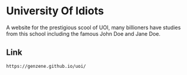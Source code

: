 # University Of Idiots

A website for the prestigious scool of UOI,
many billioners have studies from this school including the famous John Doe and Jane Doe.

## Link

```
https://genzene.github.io/uoi/
```
